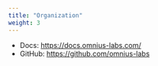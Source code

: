 ```yaml
---
title: "Organization"
weight: 3
---
```


+ Docs: https://docs.omnius-labs.com/
+ GitHub: https://github.com/omnius-labs

